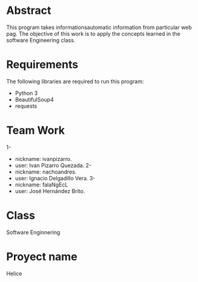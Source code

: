 # Abstract

This program takes informationsautomatic information from particular web pag.
The objective of this work is to apply the concepts learned in the software Engineering class.

# Requirements

The following libraries are required to run this program:

* Python 3
* BeautifulSoup4
* requests

# Team Work
1-
* nickname: ivanpizarro.
* user: Ivan Pizarro Quezada.
2-
* nickname: nachoandres.
* user: Ignacio Delgadillo Vera.
3- 
* nickname: falaNgEcL
* user: José Hernández Brito.

# Class

Software Enginnering

# Proyect name

Helice




